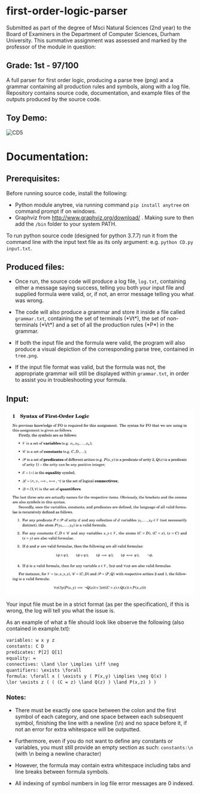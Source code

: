 # first-order-logic-parser
Submitted as part of the degree of Msci Natural Sciences (2nd year) to the Board of Examiners in the Department of Computer Sciences, Durham University. 
This summative assignment was assessed and marked by the professor of the module in question:
## Grade: 1st - 97/100
A full parser for first order logic, producing a parse tree (png) and a grammar containing all production rules and symbols, along with a log file.
Repository contains source code, documentation, and example files of the outputs produced by the source code.
## Toy Demo:

![CD5](https://user-images.githubusercontent.com/18665030/136603131-b7e33868-961f-46fc-995f-ce2bfe66eb04.gif)

# Documentation:
## Prerequisites:
Before running source code, install the following:
-	Python module anytree, via running command `pip install anytree` on command prompt if on windows.
-	Graphviz from http://www.graphviz.org/download/ . Making sure to then add the ``/bin`` folder to your system PATH.

To run python source code (designed for python 3.7.7) run it from the command line with the input text file as its only argument: e.g. `python CD.py input.txt`.

## Produced files:
* Once run, the source code will produce a log file, `log.txt`, containing either a message saying success, telling you both your input file and supplied formula were valid, or, if not, an error message telling you what was wrong.

* The code will also produce a grammar and store it inside a file called `grammar.txt`, containing the set of terminals (\*Vt\*), the set of non-terminals (\*Vt\*) and a set of all the production rules (\*P\*) in the grammar.

* If both the input file and the formula were valid, the program will also produce a visual depiction of the corresponding parse tree, contained in `tree.png`.

* If the input file format was valid, but the formula was not, the appropriate grammar will still be displayed within `grammar.txt`, in order to assist you in troubleshooting your formula. 

## Input:

![specification](specification.PNG)


Your input file must be in a strict format (as per the specification), if this is wrong, the log will tell you what the issue is.

As an example of what a file should look like observe the following (also contained in example.txt):
```
variables: w x y z
constants: C D
predicates: P[2] Q[1]
equality: =
connectives: \land \lor \implies \iff \neg
quantifiers: \exists \forall
formula: \forall x ( \exists y ( P(x,y) \implies \neg Q(x) )  
\lor \exists z ( ( (C = z) \land Q(z) ) \land P(x,z) ) )
```

### Notes: 
* There must be exactly one space between the colon and the first symbol of each category, and one space between each subsequent symbol, finishing the line with a newline (\n) and no space before it, if not an error for extra whitespace will be outputted.

* Furthermore, even if you do not want to define any constants or variables, you must still provide an empty section as such: `constants:\n` (with \n being a newline character)

* However, the formula may contain extra whitespace including tabs and line breaks between formula symbols.

* All indexing of symbol numbers in log file error messages are 0 indexed.


